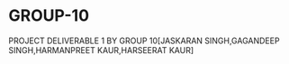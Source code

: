 # GROUP-10
PROJECT DELIVERABLE 1 BY GROUP 10[JASKARAN SINGH,GAGANDEEP SINGH,HARMANPREET KAUR,HARSEERAT KAUR]
